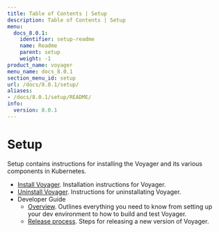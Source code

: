 ```yaml
---
title: Table of Contents | Setup
description: Table of Contents | Setup
menu:
  docs_8.0.1:
    identifier: setup-readme
    name: Readme
    parent: setup
    weight: -1
product_name: voyager
menu_name: docs_8.0.1
section_menu_id: setup
url: /docs/8.0.1/setup/
aliases:
- /docs/8.0.1/setup/README/
info:
  version: 8.0.1
---
```


# Setup

Setup contains instructions for installing the Voyager and its various components in Kubernetes.

- [Install Voyager](/docs/8.0.1/setup/install). Installation instructions for Voyager.
- [Uninstall Voyager](/docs/8.0.1/setup/uninstall). Instructions for uninstallating Voyager.
- Developer Guide
  - [Overview](/docs/8.0.1/setup/developer-guide/overview). Outlines everything you need to know from setting up your dev environment to how to build and test Voyager.
  - [Release process](/docs/8.0.1/setup/developer-guide/release). Steps for releasing a new version of Voyager.

